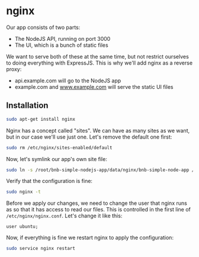 # nginx

Our app consists of two parts:

* The NodeJS API, running on port 3000
* The UI, which is a bunch of static files

We want to serve both of these at the same time, but not restrict ourselves to doing everything with ExpressJS. This is why we'll add nginx as a reverse proxy:

* api.example.com will go to the NodeJS app
* example.com and www.example.com will serve the static UI files

## Installation

```bash
sudo apt-get install nginx
```

Nginx has a concept called "sites". We can have as many sites as we want, but in our case we'll use just one. Let's remove the default one first:

```bash
sudo rm /etc/nginx/sites-enabled/default
```

Now, let's symlink our app's own site file:

```bash
sudo ln -s /root/bnb-simple-nodejs-app/data/nginx/bnb-simple-node-app /etc/nginx/sites-enabled/bnb-simple-node-app
```

Verify that the configuration is fine:

```bash
sudo nginx -t
```

Before we apply our changes, we need to change the user that nginx runs as so that it has access to read our files. This is controlled in the first line of `/etc/nginx/nginx.conf`. Let's change it like this:

```
user ubuntu;
```

Now, if everything is fine we restart nginx to apply the configuration:

```bash
sudo service nginx restart
```
